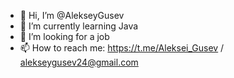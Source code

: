 - 👋 Hi, I’m @AlekseyGusev
- 🌱 I’m currently learning Java
- 👀 I’m looking for a job
- 📫 How to reach me: https://t.me/Aleksei_Gusev / alekseygusev24@gmail.com

<!---
AlekseyGusev/AlekseyGusev is a ✨ special ✨ repository because its `README.md` (this file) appears on your GitHub profile.
You can click the Preview link to take a look at your changes.
---> 
